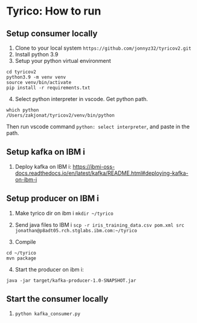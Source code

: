 # Tyrico: How to run 

## Setup consumer locally

1. Clone to your local system `https://github.com/jonnyz32/tyricov2.git`
2. Install python 3.9
3. Setup your python virtual environment
```
cd tyricov2
python3.9 -m venv venv
source venv/bin/activate     
pip install -r requirements.txt
```
4. Select python interpreter in vscode. Get python path. 
```
which python                                                                  
/Users/zakjonat/tyricov2/venv/bin/python
```
Then run vscode command
`python: select interpreter`, and  paste in the path.


## Setup kafka on IBM i
1. Deploy kafka on IBM i: https://ibmi-oss-docs.readthedocs.io/en/latest/kafka/README.html#deploying-kafka-on-ibm-i

## Setup producer on IBM i

1. Make tyrico dir on ibm i
```mkdir ~/tyrico```

2. Send java files to IBM i
```scp -r iris_training_data.csv pom.xml src jonathan@p8adt05.rch.stglabs.ibm.com:~/tyrico```

3. Compile
```
cd ~/tyrico
mvn package
```

4. Start the producer on ibm i:
```
java -jar target/kafka-producer-1.0-SNAPSHOT.jar
```

## Start the consumer locally
1. `python kafka_consumer.py`






